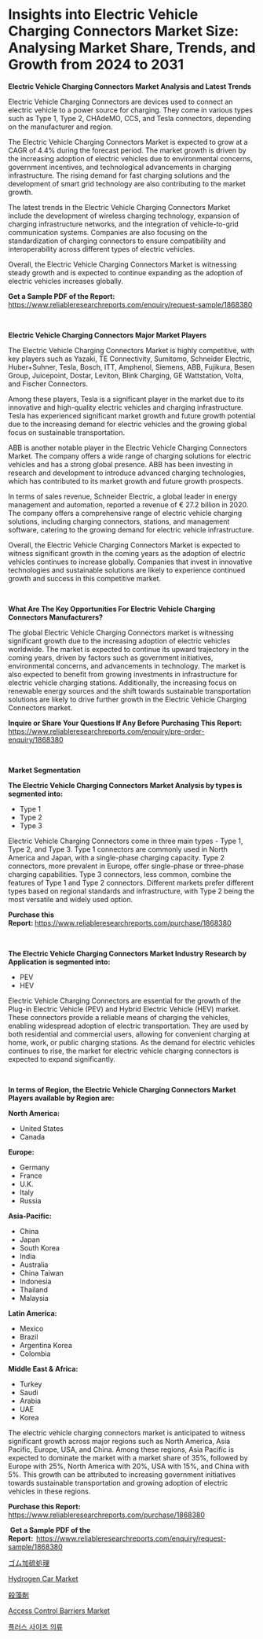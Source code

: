 <p><h1>Insights into Electric Vehicle Charging Connectors Market Size: Analysing Market Share, Trends, and Growth from 2024 to 2031</h1></p><p><strong>Electric Vehicle Charging Connectors Market Analysis and Latest Trends</strong></p>
<p><p>Electric Vehicle Charging Connectors are devices used to connect an electric vehicle to a power source for charging. They come in various types such as Type 1, Type 2, CHAdeMO, CCS, and Tesla connectors, depending on the manufacturer and region.</p><p>The Electric Vehicle Charging Connectors Market is expected to grow at a CAGR of 4.4% during the forecast period. The market growth is driven by the increasing adoption of electric vehicles due to environmental concerns, government incentives, and technological advancements in charging infrastructure. The rising demand for fast charging solutions and the development of smart grid technology are also contributing to the market growth.</p><p>The latest trends in the Electric Vehicle Charging Connectors Market include the development of wireless charging technology, expansion of charging infrastructure networks, and the integration of vehicle-to-grid communication systems. Companies are also focusing on the standardization of charging connectors to ensure compatibility and interoperability across different types of electric vehicles.</p><p>Overall, the Electric Vehicle Charging Connectors Market is witnessing steady growth and is expected to continue expanding as the adoption of electric vehicles increases globally.</p></p>
<p><strong>Get a Sample PDF of the Report:&nbsp;</strong> <a href="https://www.reliableresearchreports.com/enquiry/request-sample/1868380">https://www.reliableresearchreports.com/enquiry/request-sample/1868380</a></p>
<p>&nbsp;</p>
<p><strong>Electric Vehicle Charging Connectors Major Market Players</strong></p>
<p><p>The Electric Vehicle Charging Connectors Market is highly competitive, with key players such as Yazaki, TE Connectivity, Sumitomo, Schneider Electric, Huber+Suhner, Tesla, Bosch, ITT, Amphenol, Siemens, ABB, Fujikura, Besen Group, Juicepoint, Dostar, Leviton, Blink Charging, GE Wattstation, Volta, and Fischer Connectors.</p><p>Among these players, Tesla is a significant player in the market due to its innovative and high-quality electric vehicles and charging infrastructure. Tesla has experienced significant market growth and future growth potential due to the increasing demand for electric vehicles and the growing global focus on sustainable transportation. </p><p>ABB is another notable player in the Electric Vehicle Charging Connectors Market. The company offers a wide range of charging solutions for electric vehicles and has a strong global presence. ABB has been investing in research and development to introduce advanced charging technologies, which has contributed to its market growth and future growth prospects.</p><p>In terms of sales revenue, Schneider Electric, a global leader in energy management and automation, reported a revenue of € 27.2 billion in 2020. The company offers a comprehensive range of electric vehicle charging solutions, including charging connectors, stations, and management software, catering to the growing demand for electric vehicle infrastructure.</p><p>Overall, the Electric Vehicle Charging Connectors Market is expected to witness significant growth in the coming years as the adoption of electric vehicles continues to increase globally. Companies that invest in innovative technologies and sustainable solutions are likely to experience continued growth and success in this competitive market.</p></p>
<p>&nbsp;</p>
<p><strong>What Are The Key Opportunities For Electric Vehicle Charging Connectors Manufacturers?</strong></p>
<p><p>The global Electric Vehicle Charging Connectors market is witnessing significant growth due to the increasing adoption of electric vehicles worldwide. The market is expected to continue its upward trajectory in the coming years, driven by factors such as government initiatives, environmental concerns, and advancements in technology. The market is also expected to benefit from growing investments in infrastructure for electric vehicle charging stations. Additionally, the increasing focus on renewable energy sources and the shift towards sustainable transportation solutions are likely to drive further growth in the Electric Vehicle Charging Connectors market.</p></p>
<p><strong>Inquire or Share Your Questions If Any Before Purchasing This Report:</strong> <a href="https://www.reliableresearchreports.com/enquiry/pre-order-enquiry/1868380">https://www.reliableresearchreports.com/enquiry/pre-order-enquiry/1868380</a></p>
<p>&nbsp;</p>
<p><strong>Market Segmentation</strong></p>
<p><strong>The Electric Vehicle Charging Connectors Market Analysis by types is segmented into:</strong></p>
<p><ul><li>Type 1</li><li>Type 2</li><li>Type 3</li></ul></p>
<p><p>Electric Vehicle Charging Connectors come in three main types - Type 1, Type 2, and Type 3. Type 1 connectors are commonly used in North America and Japan, with a single-phase charging capacity. Type 2 connectors, more prevalent in Europe, offer single-phase or three-phase charging capabilities. Type 3 connectors, less common, combine the features of Type 1 and Type 2 connectors. Different markets prefer different types based on regional standards and infrastructure, with Type 2 being the most versatile and widely used option.</p></p>
<p><strong>Purchase this Report:&nbsp;</strong><a href="https://www.reliableresearchreports.com/purchase/1868380">https://www.reliableresearchreports.com/purchase/1868380</a></p>
<p>&nbsp;</p>
<p><strong>The Electric Vehicle Charging Connectors Market Industry Research by Application is segmented into:</strong></p>
<p><ul><li>PEV</li><li>HEV</li></ul></p>
<p><p>Electric Vehicle Charging Connectors are essential for the growth of the Plug-in Electric Vehicle (PEV) and Hybrid Electric Vehicle (HEV) market. These connectors provide a reliable means of charging the vehicles, enabling widespread adoption of electric transportation. They are used by both residential and commercial users, allowing for convenient charging at home, work, or public charging stations. As the demand for electric vehicles continues to rise, the market for electric vehicle charging connectors is expected to expand significantly.</p></p>
<p>&nbsp;</p>
<p><strong>In terms of Region, the Electric Vehicle Charging Connectors Market Players available by Region are:</strong></p>
<p>
    <p> <strong> North America: </strong>
        <ul>
            <li>United States</li>
            <li>Canada</li>
        </ul>
        </p> 
    <p> <strong> Europe: </strong>
        <ul>
            <li>Germany</li>
            <li>France</li>
            <li>U.K.</li>
            <li>Italy</li>
            <li>Russia</li>
        </ul>
        </p> 
    <p> <strong> Asia-Pacific: </strong>
        <ul>
            <li>China</li>
            <li>Japan</li>
            <li>South Korea</li>
            <li>India</li>
            <li>Australia</li>
            <li>China Taiwan</li>
            <li>Indonesia</li>
            <li>Thailand</li>
            <li>Malaysia</li>
        </ul>
        </p> 
    <p> <strong> Latin America: </strong>
        <ul>
            <li>Mexico</li>
            <li>Brazil</li>
            <li>Argentina Korea</li>
            <li>Colombia</li>
        </ul>
        </p> 
    <p> <strong> Middle East & Africa: </strong>
        <ul>
            <li>Turkey</li>
            <li>Saudi</li>
            <li>Arabia</li>
            <li>UAE</li>
            <li>Korea</li>
        </ul>
    </p>
    </p>
<p><p>The electric vehicle charging connectors market is anticipated to witness significant growth across major regions such as North America, Asia Pacific, Europe, USA, and China. Among these regions, Asia Pacific is expected to dominate the market with a market share of 35%, followed by Europe with 25%, North America with 20%, USA with 15%, and China with 5%. This growth can be attributed to increasing government initiatives towards sustainable transportation and growing adoption of electric vehicles in these regions.</p></p>
<p><strong>Purchase this Report: </strong><a href="https://www.reliableresearchreports.com/purchase/1868380">https://www.reliableresearchreports.com/purchase/1868380</a></p>
<p>&nbsp;<strong>Get a Sample PDF of the Report:&nbsp;&nbsp;</strong><a href="https://www.reliableresearchreports.com/enquiry/request-sample/1868380">https://www.reliableresearchreports.com/enquiry/request-sample/1868380</a></p>
<p><strong></strong></p>
<p><p><a href="https://medium.com/@destineygrimes2023/%E3%82%B4%E3%83%A0%E7%A1%AB%E9%BB%84%E5%8C%96%E5%B8%82%E5%A0%B4%E3%81%AE%E8%A6%8F%E6%A8%A1%E3%81%A8%E5%B8%82%E5%A0%B4%E5%8B%95%E5%90%91-%E5%AE%8C%E5%85%A8%E3%81%AA%E7%94%A3%E6%A5%AD%E6%A6%82%E8%A6%81-2024%E5%B9%B4%E3%81%8B%E3%82%892031%E5%B9%B4-24bf8acf506b">ゴム加硫処理</a></p><p><a href="https://github.com/pjcfca/Market-Research-Report-List-1/blob/main/hydrogen-car-market.md">Hydrogen Car Market</a></p><p><a href="https://medium.com/@destineygrimes2023/%E8%97%BB%E9%A1%9E%E9%A7%86%E9%99%A4%E8%96%AC%E3%81%AE%E5%B8%82%E5%A0%B4%E5%88%86%E6%9E%90%E3%81%A82024%E5%B9%B4%E3%81%8B%E3%82%892031%E5%B9%B4%E3%81%BE%E3%81%A7%E3%81%AE%E4%BA%88%E6%B8%AC%E3%82%B5%E3%82%A4%E3%82%BA-f325e676387b">殺藻剤</a></p><p><a href="https://github.com/johnbach50/Market-Research-Report-List-2/blob/main/access-control-barriers-market.md">Access Control Barriers Market</a></p><p><a href="https://github.com/vsap75a286l/Market-Research-Report-List-1/blob/main/6591926187567.md">플러스 사이즈 의류</a></p></p>